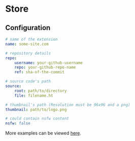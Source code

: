 # Store

## Configuration

```yaml
# name of the extension
name: some-site.com

# repository details
repo:
    username: your-github-username
    repo: your-github-repo-name
    ref: sha-of-the-commit

# source code's path
source:
    root: path/to/directory
    file: filename.ht

# thumbnail's path (Resolution must be 96x96 and a png)
thumbnail: path/to/logo.png

# could contain nsfw content
nsfw: false
```

More examples can be viewed [here](https://github.com/yukino-org/tenka-store/tree/main/modules).
